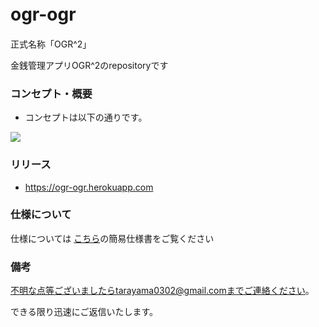 # ogr-ogr　
正式名称「OGR^2」


金銭管理アプリOGR^2のrepositoryです

### コンセプト・概要
- コンセプトは以下の通りです。
<img src="https://github.com/tarayama/pictures/blob/main/OGR%5E2_concept_image.jpg">

### リリース
- https://ogr-ogr.herokuapp.com

### 仕様について
仕様については
<a href="https://github.com/tarayama/ogr-ogr/blob/main/簡易仕様書.md">こちら</a>の簡易仕様書をご覧ください



### 備考
不明な点等ございましたらtarayama0302@gmail.comまでご連絡ください。


できる限り迅速にご返信いたします。

